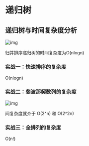# 递归树

## 递归树与时间复杂度分析

![img](https://static001.geekbang.org/resource/image/c6/d0/c66bfc3d02d3b7b8f64c208bf4c948d0.jpg?wh=1142*730)

归并排序递归树的时间复杂度为O(nlogn)

### 实战一：快速排序的复杂度

O(nlogn)

### 实战二：斐波那契数列的复杂度

![img](https://static001.geekbang.org/resource/image/9c/ce/9ccbce1a70c7e2def52701dcf176a4ce.jpg?wh=1142*649)

间复杂度就介于 O(2^n) 和 O(2^2n)

### 实战三：全排列的复杂度

O(n!)